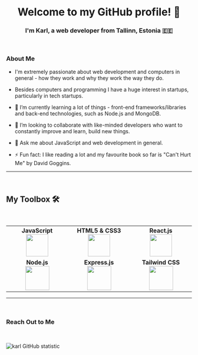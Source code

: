 <h1 align="center"> Welcome to my GitHub profile! 👋 </h1>

<h3 align="center"> I'm Karl, a web developer from Tallinn, Estonia 🇪🇪 </h3>
<br>


### About Me
- I'm extremely passionate about web development and computers in general - how they work and why they work the way they do.

- Besides computers and programming I have a huge interest in startups, particularly in tech startups.

- 🌱 I’m currently learning a lot of things - front-end frameworks/libraries and back-end technologies, such as Node.js and MongoDB.
- 👯 I’m looking to collaborate with like-minded developers who want to constantly improve and learn, build new things.
- 💬 Ask me about JavaScript and web development in general.
- ⚡ Fun fact: I like reading a lot and my favourite book so far is "Can't Hurt Me" by David Goggins.

---

<br>

## My Toolbox 🛠️

<br>
<table>
<tbody>
 <tr>
<td align="center" width="20%">
<span><b><center>JavaScript</center></b></span> 
<img height=60px src="https://upload.wikimedia.org/wikipedia/commons/thumb/9/99/Unofficial_JavaScript_logo_2.svg/1024px-Unofficial_JavaScript_logo_2.svg.png"> 
</td>

<td align="center" width="20%">
<span><b><center>HTML5 & CSS3</center></b></span> 
<img height=60px src="https://miro.medium.com/max/792/1*lJ32Bl-lHWmNMUSiSq17gQ.png"> 
</td>

<td align="center" width="20%">
<span><b><center>React.js</center></b></span> 
<img height=60px src="https://miro.medium.com/max/500/1*cPh7ujRIfcHAy4kW2ADGOw.png"> 
</td>
</tr>

<tr>
<td align="center" width="20%">
<span><b><center>Node.js</center></b></span> 
<img height=65px src="https://cdn.pixabay.com/photo/2015/04/23/17/41/node-js-736399_960_720.png"> 
</td>

<td align="center" width="20%">
<span><b><center>Express.js</center></b></span> 
<img height=65px src="https://upload.wikimedia.org/wikipedia/commons/6/64/Expressjs.png"> 
</td>

<td align="center" width="20%">
<span><b><center>Tailwind CSS</center></b></span> 
<img height=65px src="https://www.markusantonwolf.com/media/pages/blog/tailwind-css/265298487-1596675041/tailwind-css-logo.svg"> 
</td>
</tr>

</tbody>
</table>

---

<br>

### Reach Out to Me

<br>


![karl GitHub statistic](https://github-readme-stats.vercel.app/api?username=jaaska-dev&show_icons=true)
<!--
**jaaska-dev/jaaska-dev** is a ✨ _special_ ✨ repository because its `README.md` (this file) appears on your GitHub profile.

Here are some ideas to get you started:

- 🔭 I’m currently working on ...
- 🌱 I’m currently learning ...
- 👯 I’m looking to collaborate on ...
- 🤔 I’m looking for help with ...
- 💬 Ask me about ...
- 📫 How to reach me: ...
- 😄 Pronouns: ...
- ⚡ Fun fact: ...
-->


